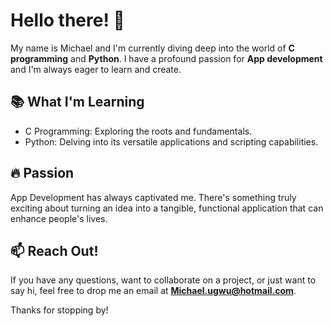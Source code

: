 # Hello there! 👋

My name is Michael and I'm currently diving deep into the world of **C programming** and **Python**. I have a profound passion for **App development** and I'm always eager to learn and create.

## 📚 What I'm Learning
- C Programming: Exploring the roots and fundamentals.
- Python: Delving into its versatile applications and scripting capabilities.

## 🔥 Passion
App Development has always captivated me. There's something truly exciting about turning an idea into a tangible, functional application that can enhance people's lives.

## 📫 Reach Out!
If you have any questions, want to collaborate on a project, or just want to say hi, feel free to drop me an email at **Michael.ugwu@hotmail.com**.

Thanks for stopping by!


<!---
MichaelUgwuO/MichaelUgwuO is a ✨ special ✨ repository because its `README.md` (this file) appears on your GitHub profile.
You can click the Preview link to take a look at your changes.
--->
